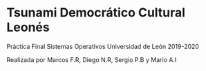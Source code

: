 # Tsunami Democrático Cultural Leonés

Práctica Final Sistemas Operativos Universidad de León 2019-2020

Realizada por Marcos F.R, Diego N.R, Sergio P.B y Mario A.I 
